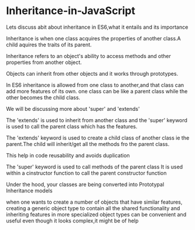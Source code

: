 # Inheritance-in-JavaScript
Lets discuss abit about inheritance in ES6,what it entails and its importance

Inheritance is when one class acquires the properties of another class.A child aquires the traits of its parent.

Inheritance refers to an object's ability to access methods and other properties from another object.

Objects can inherit from other objects and it works through prototypes.

In ES6 inheritance is allowed from one class to another,and that class can add more features of its own.
one class can be like a parent class while the other becomes the child class.

We will be discussing more about 'super' and 'extends'

The 'extends' is used to inherit from another class and the 'super' keyword is used to call the parent class which has the features.

The 'extends' keyword is used to create a child class of another class ie the parent.The child will inherit/get all the methods fro the parent class.

This help in code reusability and avoids duplication


The 'super' keyword is used to call methods of the parent class It is used within a cinstructor function to call the parent constructor function

Under the hood, your classes are being converted into Prototypal Inheritance models

when one wants to create a number of objects that have similar features, creating a generic object type to contain all the shared functionality and inheriting features in more specialized object types can be convenient and useful even though it looks complex,it might be of help

